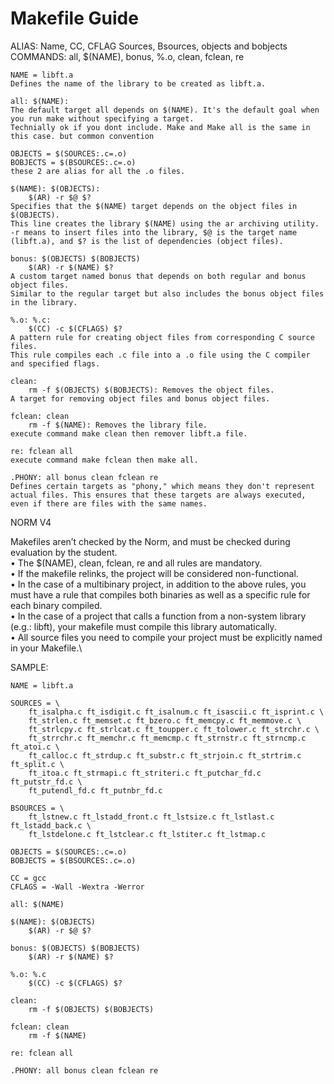 # Makefile Guide


ALIAS: Name, CC, CFLAG Sources, Bsources, objects and bobjects\
COMMANDS: all, $(NAME), bonus, %.o, clean, fclean, re

    NAME = libft.a
    Defines the name of the library to be created as libft.a.

    all: $(NAME): 
    The default target all depends on $(NAME). It's the default goal when you run make without specifying a target.
    Technially ok if you dont include. Make and Make all is the same in this case. but common convention

    OBJECTS = $(SOURCES:.c=.o)
    BOBJECTS = $(BSOURCES:.c=.o)
    these 2 are alias for all the .o files. 

    $(NAME): $(OBJECTS):
        $(AR) -r $@ $?
    Specifies that the $(NAME) target depends on the object files in $(OBJECTS).
    This line creates the library $(NAME) using the ar archiving utility. -r means to insert files into the library, $@ is the target name (libft.a), and $? is the list of dependencies (object files).
    
    bonus: $(OBJECTS) $(BOBJECTS)
        $(AR) -r $(NAME) $?
    A custom target named bonus that depends on both regular and bonus object files.
    Similar to the regular target but also includes the bonus object files in the library.
    
    %.o: %.c: 
        $(CC) -c $(CFLAGS) $?
    A pattern rule for creating object files from corresponding C source files.
    This rule compiles each .c file into a .o file using the C compiler and specified flags.
    
    clean: 
        rm -f $(OBJECTS) $(BOBJECTS): Removes the object files.
    A target for removing object files and bonus object files.

    fclean: clean
        rm -f $(NAME): Removes the library file.
    execute command make clean then remover libft.a file.

    re: fclean all
    execute command make fclean then make all.

    .PHONY: all bonus clean fclean re
    Defines certain targets as "phony," which means they don't represent actual files. This ensures that these targets are always executed, even if there are files with the same names.


NORM V4

Makefiles aren’t checked by the Norm, and must be checked during evaluation by the student.\
• The $(NAME), clean, fclean, re and all rules are mandatory.\
• If the makefile relinks, the project will be considered non-functional.\
• In the case of a multibinary project, in addition to the above rules, you must have a rule that compiles both binaries as well as a specific rule for each binary compiled.\
• In the case of a project that calls a function from a non-system library (e.g.: libft), your makefile must compile this library automatically.\
• All source files you need to compile your project must be explicitly named in your Makefile.\



SAMPLE:

    NAME = libft.a

    SOURCES = \
        ft_isalpha.c ft_isdigit.c ft_isalnum.c ft_isascii.c ft_isprint.c \
        ft_strlen.c ft_memset.c ft_bzero.c ft_memcpy.c ft_memmove.c \
        ft_strlcpy.c ft_strlcat.c ft_toupper.c ft_tolower.c ft_strchr.c \
        ft_strrchr.c ft_memchr.c ft_memcmp.c ft_strnstr.c ft_strncmp.c ft_atoi.c \
        ft_calloc.c ft_strdup.c ft_substr.c ft_strjoin.c ft_strtrim.c ft_split.c \
        ft_itoa.c ft_strmapi.c ft_striteri.c ft_putchar_fd.c ft_putstr_fd.c \
        ft_putendl_fd.c ft_putnbr_fd.c

    BSOURCES = \
        ft_lstnew.c ft_lstadd_front.c ft_lstsize.c ft_lstlast.c ft_lstadd_back.c \
        ft_lstdelone.c ft_lstclear.c ft_lstiter.c ft_lstmap.c

    OBJECTS = $(SOURCES:.c=.o)
    BOBJECTS = $(BSOURCES:.c=.o)

    CC = gcc
    CFLAGS = -Wall -Wextra -Werror

    all: $(NAME)

    $(NAME): $(OBJECTS)
        $(AR) -r $@ $?

    bonus: $(OBJECTS) $(BOBJECTS)
        $(AR) -r $(NAME) $?

    %.o: %.c
        $(CC) -c $(CFLAGS) $?

    clean:
        rm -f $(OBJECTS) $(BOBJECTS)

    fclean: clean
        rm -f $(NAME)

    re: fclean all

    .PHONY: all bonus clean fclean re